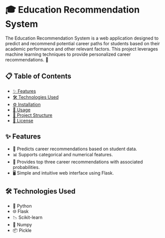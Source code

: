 # 🎓 Education Recommendation System

The Education Recommendation System is a web application designed to predict and recommend potential career paths for students based on their academic performance and other relevant factors. This project leverages machine learning techniques to provide personalized career recommendations. 🌟

## 📋 Table of Contents

- [✨ Features](#-features)
- [🛠️ Technologies Used](#-technologies-used)
- [⚙️ Installation](#-installation)
- [🚀 Usage](#-usage)
- [📂 Project Structure](#-project-structure)
- [📜 License](#-license)

## ✨ Features

- 🔮 Predicts career recommendations based on student data.
- 📊 Supports categorical and numerical features.
- 🎯 Provides top three career recommendations with associated probabilities.
- 🖥️ Simple and intuitive web interface using Flask.

## 🛠️ Technologies Used

- 🐍 Python
- 🌐 Flask
- 📉 Scikit-learn
- 🔢 Numpy
- 📦 Pickle







   

